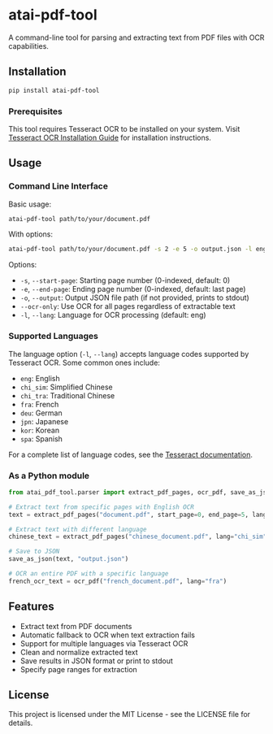 # atai-pdf-tool

A command-line tool for parsing and extracting text from PDF files with OCR capabilities.

## Installation

```bash
pip install atai-pdf-tool
```

### Prerequisites

This tool requires Tesseract OCR to be installed on your system. Visit [Tesseract OCR Installation Guide](https://tesseract-ocr.github.io/tessdoc/Installation.html) for installation instructions.

## Usage

### Command Line Interface

Basic usage:

```bash
atai-pdf-tool path/to/your/document.pdf
```

With options:

```bash
atai-pdf-tool path/to/your/document.pdf -s 2 -e 5 -o output.json -l eng
```

Options:
- `-s`, `--start-page`: Starting page number (0-indexed, default: 0)
- `-e`, `--end-page`: Ending page number (0-indexed, default: last page)
- `-o`, `--output`: Output JSON file path (if not provided, prints to stdout)
- `--ocr-only`: Use OCR for all pages regardless of extractable text
- `-l`, `--lang`: Language for OCR processing (default: eng)

### Supported Languages

The language option (`-l`, `--lang`) accepts language codes supported by Tesseract OCR. Some common ones include:

- `eng`: English
- `chi_sim`: Simplified Chinese
- `chi_tra`: Traditional Chinese
- `fra`: French
- `deu`: German
- `jpn`: Japanese
- `kor`: Korean
- `spa`: Spanish

For a complete list of language codes, see the [Tesseract documentation](https://tesseract-ocr.github.io/tessdoc/Data-Files-in-different-versions.html).

### As a Python module

```python
from atai_pdf_tool.parser import extract_pdf_pages, ocr_pdf, save_as_json

# Extract text from specific pages with English OCR
text = extract_pdf_pages("document.pdf", start_page=0, end_page=5, lang="eng")

# Extract text with different language
chinese_text = extract_pdf_pages("chinese_document.pdf", lang="chi_sim")

# Save to JSON
save_as_json(text, "output.json")

# OCR an entire PDF with a specific language
french_ocr_text = ocr_pdf("french_document.pdf", lang="fra")
```

## Features

- Extract text from PDF documents
- Automatic fallback to OCR when text extraction fails
- Support for multiple languages via Tesseract OCR
- Clean and normalize extracted text
- Save results in JSON format or print to stdout
- Specify page ranges for extraction

## License

This project is licensed under the MIT License - see the LICENSE file for details.